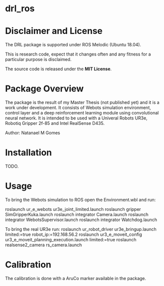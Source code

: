 drl_ros
===========

# Disclaimer and License

The DRL package is supported under ROS Melodic (Ubuntu 18.04).

This is research code, expect that it changes often and any fitness for a particular purpose is disclaimed.

The source code is released under the **MIT License**.


# Package Overview

The package is the result of my Master Thesis (not published yet) and it is a work under development.
It consists of Webots simulation environment, control layer and a deep reinforcement learning module using convolutional neural network. It is intended to be used with a Univeral Robots UR3e, Robotiq Gripper 2f-85 and Intel RealSense D435.

Author: Natanael M Gomes

# Installation

TODO.

# Usage

To bring the Webots simulation to ROS open the Environment.wbl and run:

roslaunch ur_e_webots ur3e_joint_limited.launch
roslaunch gripper SimGripperKuka.launch
roslaunch integrator Camera.launch
roslaunch integrator WebotsSupervisor.launch
roslaunch integrator Watchdog.launch

To bring the real UR3e run:
roslaunch ur_robot_driver ur3e_bringup.launch limited:=true robot_ip:=192.168.56.2
roslaunch ur3_e_moveit_config ur3_e_moveit_planning_execution.launch limited:=true
roslaunch realsense2_camera rs_camera.launch

# Calibration

The calibration is done with a AruCo marker available in the package.

